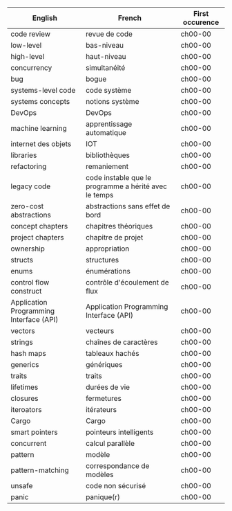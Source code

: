 | English | French | First occurence |
| ------- | ------ | --------------- |
| code review | revue de code | ch00-00 |
| low-level | bas-niveau | ch00-00 |
| high-level | haut-niveau | ch00-00 |
| concurrency | simultanéité | ch00-00 |
| bug | bogue | ch00-00 |
| systems-level code | code système | ch00-00 |
| systems concepts | notions système | ch00-00 |
| DevOps | DevOps | ch00-00 |
| machine learning | apprentissage automatique | ch00-00 |
| internet des objets | IOT | ch00-00 |
| libraries | bibliothèques | ch00-00 |
| refactoring | remaniement | ch00-00 |
| legacy code | code instable que le programme a hérité avec le temps | ch00-00 |
| zero-cost abstractions | abstractions sans effet de bord | ch00-00 |
| concept chapters | chapitres théoriques | ch00-00 |
| project chapters | chapitre de projet | ch00-00 |
| ownership | appropriation | ch00-00 |
| structs | structures | ch00-00 |
| enums | énumérations | ch00-00 |
| control flow construct | contrôle d'écoulement de flux | ch00-00 |
| Application Programming Interface (API) | Application Programming Interface (API) | ch00-00 |
| vectors | vecteurs | ch00-00 |
| strings | chaînes de caractères | ch00-00 |
| hash maps | tableaux hachés | ch00-00 |
| generics | génériques | ch00-00 |
| traits | traits | ch00-00 |
| lifetimes | durées de vie | ch00-00 |
| closures | fermetures | ch00-00 |
| iteroators | itérateurs | ch00-00 |
| Cargo | Cargo | ch00-00 |
| smart pointers | pointeurs intelligents | ch00-00 |
| concurrent | calcul parallèle | ch00-00 |
| pattern | modèle | ch00-00 |
| pattern-matching | correspondance de modèles | ch00-00 |
| unsafe | code non sécurisé | ch00-00 |
| panic | panique(r) | ch00-00 |
